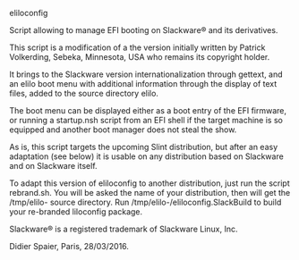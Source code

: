 eliloconfig

Script allowing to manage EFI booting on Slackware® and its derivatives.

This script is a modification of a the version initially written by Patrick Volkerding, Sebeka, Minnesota, USA who remains its copyright holder.

It brings to the Slackware version internationalization through gettext, and an elilo boot menu with additional information through the display of text files, added to the source directory elilo.

The boot menu can be displayed either as a boot entry of the EFI firmware, or running a startup.nsh script from an EFI shell if the target machine is so equipped and another boot manager does not steal the show.

As is, this script targets the upcoming Slint distribution, but after an easy adaptation (see below) it is usable on any distribution based on Slackware and on Slackware itself.

To adapt this version of eliloconfig to another distribution, just run the script rebrand.sh. You will be asked the name of your distribution, then will get the /tmp/elilo-<distribution> source directory. Run /tmp/elilo-<distribution>/eliloconfig.SlackBuild to build your re-branded liloconfig package.

Slackware® is a registered trademark of Slackware Linux, Inc.

Didier Spaier, Paris, 28/03/2016. 
